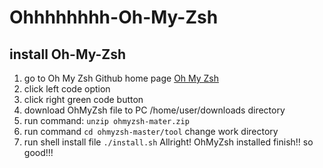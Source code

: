 # Ohhhhhhhh-Oh-My-Zsh
## install Oh-My-Zsh
1. go to Oh My Zsh Github home page [Oh My Zsh](https://github.com/ohmyzsh/ohmyzsh)
2. click left code option
3. click right green code button
4. download OhMyZsh file to PC /home/user/downloads directory
5. run command: `unzip ohmyzsh-mater.zip`
6. run command `cd ohmyzsh-master/tool` change work directory 
7. run shell install file `./install.sh`
Allright! OhMyZsh installed finish!! so good!!!
